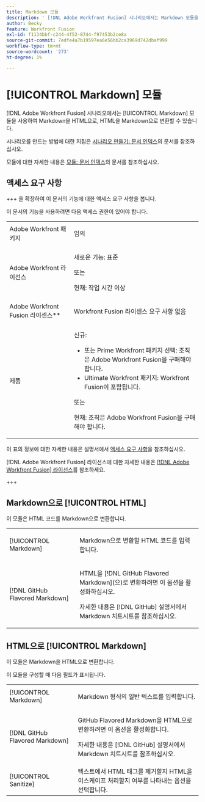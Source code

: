 ```yaml
---
title: Markdown 모듈
description: ' [!DNL Adobe Workfront Fusion] 시나리오에서는 Markdown 모듈을 사용하여 Markdown을 HTML으로, HTML을 Markdown으로 변환할 수 있습니다.'
author: Becky
feature: Workfront Fusion
exl-id: f1134bbf-c244-4f52-8744-f97453b2ce8a
source-git-commit: 7edfe4a7b19597ea6e56bb2ca3969d742dbaf999
workflow-type: tm+mt
source-wordcount: '273'
ht-degree: 1%

---
```


# [!UICONTROL Markdown] 모듈

[!DNL Adobe Workfront Fusion] 시나리오에서는 [!UICONTROL Markdown] 모듈을 사용하여 Markdown을 HTML으로, HTML을 Markdown으로 변환할 수 있습니다.

시나리오를 만드는 방법에 대한 지침은 [시나리오 만들기: 문서 인덱스](/help/workfront-fusion/create-scenarios/create-scenarios-toc.md)의 문서를 참조하십시오.

모듈에 대한 자세한 내용은 [모듈: 문서 인덱스](/help/workfront-fusion/references/modules/modules-toc.md)의 문서를 참조하십시오.

## 액세스 요구 사항

+++ 을 확장하여 이 문서의 기능에 대한 액세스 요구 사항을 봅니다.

이 문서의 기능을 사용하려면 다음 액세스 권한이 있어야 합니다.

<table style="table-layout:auto">
 <col> 
 <col> 
 <tbody> 
  <tr> 
   <td role="rowheader">Adobe Workfront 패키지</td> 
   <td> <p>임의</p> </td> 
  </tr> 
  <tr data-mc-conditions=""> 
   <td role="rowheader">Adobe Workfront 라이선스</td> 
   <td> <p>새로운 기능: 표준</p><p>또는</p><p>현재: 작업 시간 이상</p> </td> 
  </tr> 
  <tr> 
   <td role="rowheader">Adobe Workfront Fusion 라이센스**</td> 
   <td>
   <p>Workfront Fusion 라이센스 요구 사항 없음</p>
   </td> 
  </tr> 
  <tr> 
   <td role="rowheader">제품</td> 
   <td>
   <p>신규:</p> <ul><li>또는 Prime Workfront 패키지 선택: 조직은 Adobe Workfront Fusion을 구매해야 합니다.</li><li>Ultimate Workfront 패키지: Workfront Fusion이 포함됩니다.</li></ul>
   <p>또는</p>
   <p>현재: 조직은 Adobe Workfront Fusion을 구매해야 합니다.</p>
   </td> 
  </tr>
 </tbody> 
</table>

이 표의 정보에 대한 자세한 내용은 설명서에서 [액세스 요구 사항](/help/workfront-fusion/references/licenses-and-roles/access-level-requirements-in-documentation.md)을 참조하십시오.

[!DNL Adobe Workfront Fusion] 라이선스에 대한 자세한 내용은 [[!DNL Adobe Workfront Fusion] 라이선스](/help/workfront-fusion/set-up-and-manage-workfront-fusion/licensing-operations-overview/license-automation-vs-integration.md)를 참조하세요.

+++

## Markdown으로 [!UICONTROL HTML]

이 모듈은 HTML 코드를 Markdown으로 변환합니다.

<table style="table-layout:auto"> 
 <col> 
 <col> 
 <tbody> 
  <tr> 
   <td role="rowheader">[!UICONTROL Markdown]</td> 
   <td> <p>Markdown으로 변환할 HTML 코드를 입력합니다.</p> </td> 
  </tr> 
  <tr> 
   <td role="rowheader">[!DNL GitHub Flavored Markdown] </td> 
   <td> <p>HTML을 [!DNL GitHub Flavored Markdown](으)로 변환하려면 이 옵션을 활성화하십시오.</p> <p>자세한 내용은 [!DNL GitHub] 설명서에서 Markdown 치트시트를 참조하십시오.</p> </td> 
  </tr> 
 </tbody> 
</table>

## HTML으로 [!UICONTROL Markdown]

이 모듈은 Markdown을 HTML으로 변환합니다.

이 모듈을 구성할 때 다음 필드가 표시됩니다.

<table style="table-layout:auto"> 
 <col> 
 <col> 
 <tbody> 
  <tr> 
   <td role="rowheader">[!UICONTROL Markdown]</td> 
   <td> <p>Markdown 형식의 일반 텍스트를 입력합니다.</p> </td> 
  </tr> 
  <tr> 
   <td role="rowheader">[!DNL GitHub Flavored Markdown] </td> 
   <td> <p>GitHub Flavored Markdown을 HTML으로 변환하려면 이 옵션을 활성화합니다.</p> <p>자세한 내용은 [!DNL GitHub] 설명서에서 Markdown 치트시트를 참조하십시오.</p> </td> 
  </tr> 
  <tr> 
   <td role="rowheader">[!UICONTROL Sanitize]</td> 
   <td>텍스트에서 HTML 태그를 제거할지 HTML을 이스케이프 처리할지 여부를 나타내는 옵션을 선택합니다.</td> 
  </tr> 
 </tbody> 
</table>
